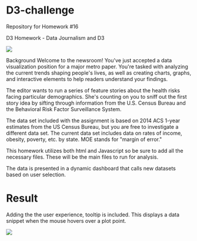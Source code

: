 # D3-challenge
 Repository for Homework #16

D3 Homework - Data Journalism and D3

![](printing_press.gif)

Background
Welcome to the newsroom! You've just accepted a data visualization position for a major metro paper. You're tasked with analyzing the current trends shaping people's lives, as well as creating charts, graphs, and interactive elements to help readers understand your findings.

The editor wants to run a series of feature stories about the health risks facing particular demographics. She's counting on you to sniff out the first story idea by sifting through information from the U.S. Census Bureau and the Behavioral Risk Factor Surveillance System.

The data set included with the assignment is based on 2014 ACS 1-year estimates from the US Census Bureau, but you are free to investigate a different data set. The current data set includes data on rates of income, obesity, poverty, etc. by state. MOE stands for "margin of error."

This homework utilizes both html and Javascript so be sure to add all the necessary files. These will be the main files to run for analysis.

The data is presented in a dynamic dashboard that calls new datasets based on user selection.

# Result

Adding the the user experience, tooltip is included.  This displays a data snippet when the mouse hovers over a plot point.

![](dashboard_view.gif)